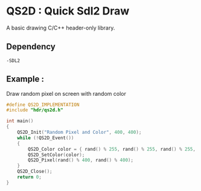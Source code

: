# QS2D : Quick Sdl2 Draw

A basic drawing C/C++ header-only library.

## Dependency

    -SDL2

## Example :
Draw random pixel on screen with random color

```c
#define QS2D_IMPLEMENTATION
#include "hdr/qs2d.h"

int main()
{
	QS2D_Init("Random Pixel and Color", 400, 400);
	while (!QS2D_Event())
	{
		QS2D_Color color = { rand() % 255, rand() % 255, rand() % 255, 255 };
		QS2D_SetColor(color);
		QS2D_Pixel(rand() % 400, rand() % 400);
	}
	QS2D_Close();
	return 0;
}
```

